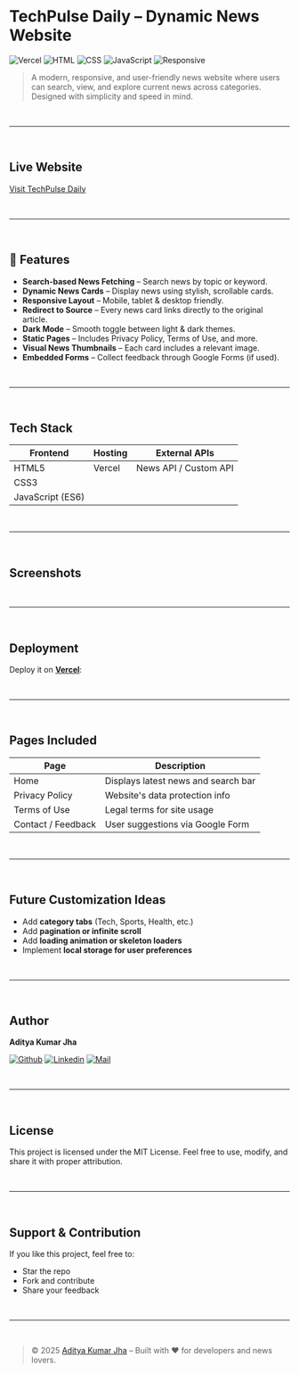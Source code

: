 
# TechPulse Daily – Dynamic News Website

![Vercel](https://img.shields.io/badge/Hosted%20on%20Vercel-black?logo=vercel&logoColor=white)
![HTML](https://img.shields.io/badge/HTML&205-orange?logo=html5&logoColor=white)
![CSS](https://img.shields.io/badge/CSS%203-blue?logo=css3&logoColor=white)
![JavaScript](https://img.shields.io/badge/JavaScript-yellow?logo=javascript&logoColor=white)
![Responsive](https://img.shields.io/badge/Layout-Responsive-brightgreen)

> A modern, responsive, and user-friendly news website where users can search, view, and explore current news across categories. Designed with simplicity and speed in mind.

<br>
<hr>
<br>

##  Live Website

[Visit TechPulse Daily](https://tech-pulse-daily.vercel.app/)

<br>
<hr>
<br>

## 🚀 Features

- **Search-based News Fetching** – Search news by topic or keyword.
- **Dynamic News Cards** – Display news using stylish, scrollable cards.
- **Responsive Layout** – Mobile, tablet & desktop friendly.
- **Redirect to Source** – Every news card links directly to the original article.
- **Dark Mode** – Smooth toggle between light & dark themes.
- **Static Pages** – Includes Privacy Policy, Terms of Use, and more.
- **Visual News Thumbnails** – Each card includes a relevant image.
- **Embedded Forms** – Collect feedback through Google Forms (if used).

<br>
<hr>
<br>

## Tech Stack

| Frontend | Hosting | External APIs |
|----------|---------|---------------|
| HTML5    | Vercel  | News API / Custom API |
| CSS3     |         |               |
| JavaScript (ES6) |         |               |

<br>
<hr>
<br>

## Screenshots



<br>
<hr>
<br>


## Deployment

Deploy it on **[Vercel](https://vercel.com/)**:


<br>
<hr>
<br>

##  Pages Included

| Page               | Description                         |
| ------------------ | ----------------------------------- |
| Home               | Displays latest news and search bar |
| Privacy Policy     | Website's data protection info      |
| Terms of Use       | Legal terms for site usage          |
| Contact / Feedback | User suggestions via Google Form    |

<br>
<hr>
<br>

##  Future Customization Ideas

* Add **category tabs** (Tech, Sports, Health, etc.)
* Add **pagination or infinite scroll**
* Add **loading animation or skeleton loaders**
* Implement **local storage for user preferences**

<br>
<hr>
<br>

##  Author

**Aditya Kumar Jha**

[![Github](https://img.shields.io/badge/Github-000000?logo=github&logoColor=blueviolet)](https://github.com/technical-aditya-rathore)
[![Linkedin](https://img.shields.io/badge/Linkedin-000000?logo=linkedin&logoColor=blueviolet)](https://www.linkedin.com/in/adityakumarjha999)
[![Mail](https://img.shields.io/badge/Mail-000000?logo=gmail&logoColor=blueviolet)](mailto:adityatechno663@gmail.com)

<br>
<hr>
<br>

##  License

This project is licensed under the MIT License.
Feel free to use, modify, and share it with proper attribution.

<br>
<hr>
<br>

## Support & Contribution

If you like this project, feel free to:

* Star the repo
* Fork and contribute
* Share your feedback

<br>
<hr>
<br>

> © 2025 [Aditya Kumar Jha](https://github.com/technical-aditya-rathore) – Built with ❤️ for developers and news lovers.

